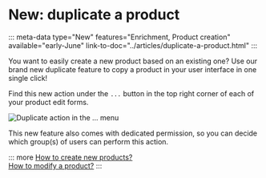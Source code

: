 # New: duplicate a product
::: meta-data type="New" features="Enrichment, Product creation" available="early-June" link-to-doc="../articles/duplicate-a-product.html"
:::

You want to easily create a new product based on an existing one? Use our brand new duplicate feature to copy a product in your user interface in one single click! 

Find this new action under the `...` button in the top right corner of each of your product edit forms.

![Duplicate action in the `...` menu](../img/duplicate-action.png) 

This new feature also comes with dedicated permission, so you can decide which group(s) of users can perform this action.

::: more
[How to create new products?](../articles/create-a-product.html#mainContent)  
[How to modify a product?](../articles/work-on-a-product.html#edit-a-product)
:::

